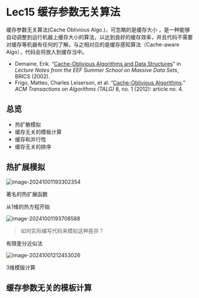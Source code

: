 # Lec15 缓存参数无关算法

缓存参数无关算法(Cache Oblivious Algo.)，可忽略的是缓存大小 ，是一种能够自动调整到运行机器上缓存大小的算法，以达到良好的缓存效率，并且代码不需要对缓存等机器有任何的了解。与之相对应的是缓存感知算法（Cache-aware Algo），代码会将放入到缓存当中。

- Demaine, Erik. “[Cache-Oblivious Algorithms and Data Structures](https://erikdemaine.org/papers/BRICS2002/)” in *Lecture Notes from the EEF Summer School on Massive Data Sets*, BRICS (2002). 
- Frigo, Matteo, Charles Leiserson, et al. “[Cache-Oblivious Algorithms](https://dl.acm.org/citation.cfm?id=2071383).” *ACM Transactions on Algorithms (TALG)* 8, no. 1 (2012): article no. 4. 

## 总览

- 热扩散模拟
- 缓存无关的模板计算
- 缓存和并行性
- 缓存无关的排序

## 热扩展模拟

![image-20241001193302354](http://14.103.135.111:49153/i/66fbddf175968.png)

著名的热扩展函数

从1维的热方程开始

![image-20241001193708588](http://14.103.135.111:49153/i/66fbdee7a6f80.png)

> 如何实际编写代码来模拟这种差异？

有限差分近似法

![image-20241001212453026](http://14.103.135.111:49153/i/66fbf8284dd87.png)

3维模版计算

## 缓存参数无关的模板计算

